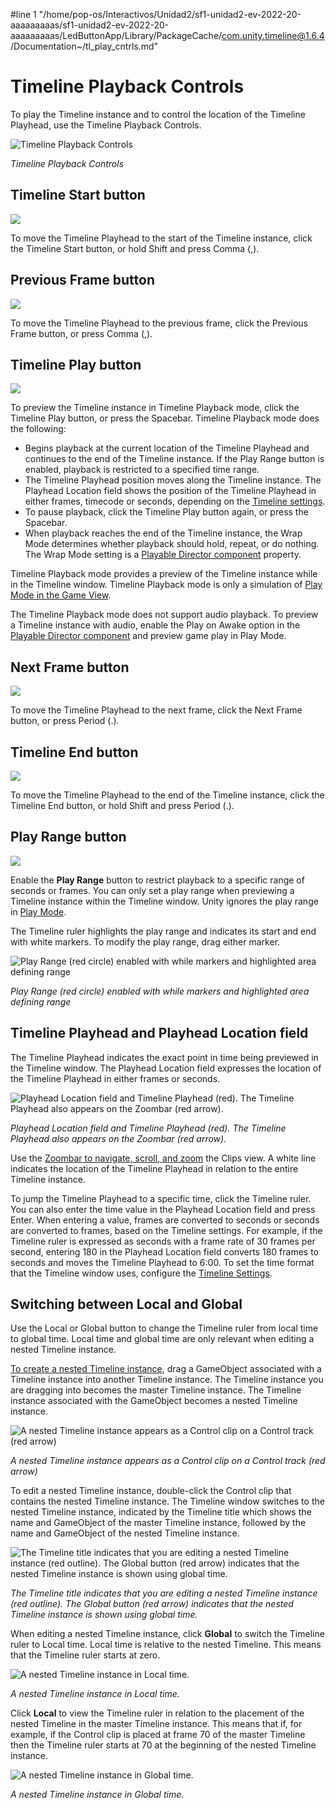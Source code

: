 #line 1 "/home/pop-os/Interactivos/Unidad2/sf1-unidad2-ev-2022-20-aaaaaaaaas/sf1-unidad2-ev-2022-20-aaaaaaaaas/LedButtonApp/Library/PackageCache/com.unity.timeline@1.6.4/Documentation~/tl_play_cntrls.md"
# Timeline Playback Controls

To play the Timeline instance and to control the location of the Timeline Playhead, use the Timeline Playback Controls.

![Timeline Playback Controls](images/timeline_playback_controls.png)

_Timeline Playback Controls_

## Timeline Start button

![](images/timeline_start_button.png)

To move the Timeline Playhead to the start of the Timeline instance, click the Timeline Start button, or hold Shift and press Comma (,).

## Previous Frame button

![](images/timeline_previous_frame_button.png)

To move the Timeline Playhead to the previous frame, click the Previous Frame button, or press Comma (,).

<a name="playbutton"></a>
## Timeline Play button

![](images/timeline_play_button.png)

To preview the Timeline instance in Timeline Playback mode, click the Timeline Play button, or press the Spacebar. Timeline Playback mode does the following:

* Begins playback at the current location of the Timeline Playhead and continues to the end of the Timeline instance. If the Play Range button is enabled, playback is restricted to a specified time range.
* The Timeline Playhead position moves along the Timeline instance. The Playhead Location field shows the position of the Timeline Playhead in either frames, timecode or seconds, depending on the [Timeline settings](tl_settings.md).
* To pause playback, click the Timeline Play button again, or press the Spacebar.
* When playback reaches the end of the Timeline instance, the Wrap Mode determines whether playback should hold, repeat, or do nothing. The Wrap Mode setting is a [Playable Director component](play_director.md) property.

Timeline Playback mode provides a preview of the Timeline instance while in the Timeline window. Timeline Playback mode is only a simulation of [Play Mode in the Game View](https://docs.unity3d.com/Manual/GameView.html).

The Timeline Playback mode does not support audio playback. To preview a Timeline instance with audio, enable the Play on Awake option in the [Playable Director component](play_director.md) and preview game play in Play Mode.

## Next Frame button

![](images/timeline_next_frame_button.png)

To move the Timeline Playhead to the next frame, click the Next Frame button, or press Period (.).

## Timeline End button

![](images/timeline_end_button.png)

To move the Timeline Playhead to the end of the Timeline instance, click the Timeline End button, or hold Shift and press Period (.).

<a name="playrange"></a>
## Play Range button

![](images/timeline_play_range_button.png)

Enable the **Play Range** button to restrict playback to a specific range of seconds or frames. You can only set a play range when previewing a Timeline instance within the Timeline window. Unity ignores the play range in [Play Mode](https://docs.unity3d.com/Manual/GameView.html).

The Timeline ruler highlights the play range and indicates its start and end with white markers. To modify the play range, drag either marker.

![Play Range (red circle) enabled with while markers and highlighted area defining range](images/timeline_play_range.png)

_Play Range (red circle) enabled with while markers and highlighted area defining range_

<a name="playheadlocation"></a>
## Timeline Playhead and Playhead Location field

The Timeline Playhead indicates the exact point in time being previewed in the Timeline window. The Playhead Location field expresses the location of the Timeline Playhead in either frames or seconds.

![Playhead Location field and Timeline Playhead (red). The Timeline Playhead also appears on the Zoombar (red arrow).](images/timeline_playhead_location.png)

_Playhead Location field and Timeline Playhead (red). The Timeline Playhead also appears on the Zoombar (red arrow)._

Use the [Zoombar to navigate, scroll, and zoom](clp_pan_zoom.md) the Clips view. A white line indicates the location of the Timeline Playhead in relation to the entire Timeline instance.

To jump the Timeline Playhead to a specific time, click the Timeline ruler. You can also enter the time value in the Playhead Location field and press Enter. When entering a value, frames are converted to seconds or seconds are converted to frames, based on the Timeline settings. For example, if the Timeline ruler is expressed as seconds with a frame rate of 30 frames per second, entering 180 in the Playhead Location field converts 180 frames to seconds and moves the Timeline Playhead to 6:00. To set the time format that the Timeline window uses, configure the [Timeline Settings](tl_settings.md).

## Switching between Local and Global

Use the Local or Global button to change the Timeline ruler from local time to global time. Local time and global time are only relevant when editing a nested Timeline instance.

[To create a nested Timeline instance](wf_nested.md), drag a GameObject associated with a Timeline instance into another Timeline instance. The Timeline instance you are dragging into becomes the master Timeline instance. The Timeline instance associated with the GameObject becomes a nested Timeline instance.

![A nested Timeline instance appears as a Control clip on a Control track (red arrow)](images/timeline_nesting_example.png)

_A nested Timeline instance appears as a Control clip on a Control track (red arrow)_

To edit a nested Timeline instance, double-click the Control clip that contains the nested Timeline instance. The Timeline window switches to the nested Timeline instance, indicated by the Timeline title which shows the name and GameObject of the master Timeline instance, followed by the name and GameObject of the nested Timeline instance.

![The Timeline title indicates that you are editing a nested Timeline instance (red outline). The Global button (red arrow) indicates that the nested Timeline instance is shown using global time.](images/timeline_nesting_editing.png)

_The Timeline title indicates that you are editing a nested Timeline instance (red outline). The Global button (red arrow) indicates that the nested Timeline instance is shown using global time._

When editing a nested Timeline instance, click **Global** to switch the Timeline ruler to Local time. Local time is relative to the nested Timeline. This means that the Timeline ruler starts at zero.

![A nested Timeline instance in Local time.](images/timeline_nesting_local.png)

_A nested Timeline instance in Local time._

Click **Local** to view the Timeline ruler in relation to the placement of the nested Timeline in the master Timeline instance. This means that if, for example, if the Control clip is placed at frame 70 of the master Timeline then the Timeline ruler starts at 70 at the beginning of the nested Timeline instance.

![A nested Timeline instance in Global time.](images/timeline_nesting_global.png)

_A nested Timeline instance in Global time._
